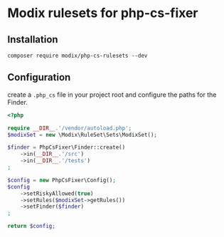 # Modix rulesets for php-cs-fixer

## Installation

`composer require modix/php-cs-rulesets --dev`

## Configuration

create a `.php_cs` file in your project root and configure the paths for the Finder.

```php
<?php

require __DIR__.'/vendor/autoload.php';
$modixSet = new \Modix\RuleSet\Sets\ModixSet();

$finder = PhpCsFixer\Finder::create()
    ->in(__DIR__.'/src')
    ->in(__DIR__.'/tests')
;

$config = new PhpCsFixer\Config();
$config
    ->setRiskyAllowed(true)
    ->setRules($modixSet->getRules())
    ->setFinder($finder)
;

return $config;
```
